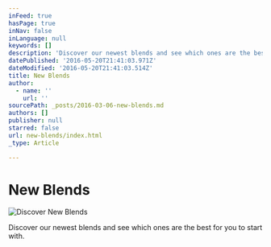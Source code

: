 ```yaml
---
inFeed: true
hasPage: true
inNav: false
inLanguage: null
keywords: []
description: 'Discover our newest blends and see which ones are the best for you to start with. '
datePublished: '2016-05-20T21:41:03.971Z'
dateModified: '2016-05-20T21:41:03.514Z'
title: New Blends
author:
  - name: ''
    url: ''
sourcePath: _posts/2016-03-06-new-blends.md
authors: []
publisher: null
starred: false
url: new-blends/index.html
_type: Article

---
```

# New Blends
![Discover New Blends](https://the-grid-user-content.s3-us-west-2.amazonaws.com/1b67678c-a182-49f3-88f6-252ae855648a.jpg)

Discover our newest blends and see which ones are the best for you to start with.